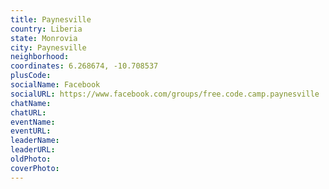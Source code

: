 ```yaml
---
title: Paynesville
country: Liberia
state: Monrovia
city: Paynesville
neighborhood: 
coordinates: 6.268674, -10.708537
plusCode:
socialName: Facebook
socialURL: https://www.facebook.com/groups/free.code.camp.paynesville
chatName:
chatURL:
eventName:
eventURL:
leaderName:
leaderURL:
oldPhoto: 
coverPhoto:
---
```

